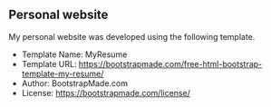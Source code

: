 ## Personal website

My personal website was developed using the following template.

- Template Name: MyResume
- Template URL: https://bootstrapmade.com/free-html-bootstrap-template-my-resume/
- Author: BootstrapMade.com
- License: https://bootstrapmade.com/license/
